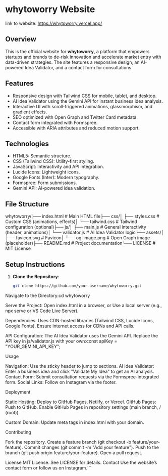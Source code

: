 # whytoworry Website

link to website: https://whytoworry.vercel.app/

## Overview
This is the official website for **whytoworry**, a platform that empowers startups and brands to de-risk innovation and accelerate market entry with data-driven strategies. The site features a responsive design, an AI-powered Idea Validator, and a contact form for consultations.

## Features
- Responsive design with Tailwind CSS for mobile, tablet, and desktop.
- AI Idea Validator using the Gemini API for instant business idea analysis.
- Interactive UI with scroll-triggered animations, glassmorphism, and gradient effects.
- SEO optimized with Open Graph and Twitter Card metadata.
- Contact form integrated with Formspree.
- Accessible with ARIA attributes and reduced motion support.

## Technologies
- HTML5: Semantic structure.
- CSS (Tailwind CSS): Utility-first styling.
- JavaScript: Interactivity and API integration.
- Lucide Icons: Lightweight icons.
- Google Fonts (Inter): Modern typography.
- Formspree: Form submissions.
- Gemini API: AI-powered idea validation.

## File Structure

whytoworry/├── index.html                # Main HTML file├── css/│   ├── styles.css           # Custom CSS (animations, effects)│   └── tailwind.css         # Tailwind configuration (optional)├── js/│   ├── main.js              # General interactivity (header, animations)│   └── validator.js         # AI Idea Validator logic├── assets/│   ├── favicon.svg          # Favicon│   └── og-image.png         # Open Graph image (placeholder)├── README.md                # Project documentation└── LICENSE                  # MIT License

## Setup Instructions
1. **Clone the Repository**:
   ```bash
   git clone https://github.com/your-username/whytoworry.git


Navigate to the Directory:cd whytoworry


Serve the Project:
Open index.html in a browser, or
Use a local server (e.g., npx serve or VS Code Live Server).


Dependencies:
Uses CDN-hosted libraries (Tailwind CSS, Lucide Icons, Google Fonts).
Ensure internet access for CDNs and API calls.


API Configuration:
The AI Idea Validator uses the Gemini API. Replace the API key in js/validator.js with your own:const apiKey = "YOUR_GEMINI_API_KEY";





Usage

Navigation: Use the sticky header to jump to sections.
AI Idea Validator: Enter a business idea and click "Validate My Idea" to get an AI analysis.
Contact Form: Submit consultation requests via the Formspree-integrated form.
Social Links: Follow on Instagram via the footer.

Deployment

Static Hosting: Deploy to GitHub Pages, Netlify, or Vercel.
GitHub Pages:
Push to GitHub.
Enable GitHub Pages in repository settings (main branch, / (root)).


Custom Domain: Update meta tags in index.html with your domain.

Contributing

Fork the repository.
Create a feature branch (git checkout -b feature/your-feature).
Commit changes (git commit -m "Add your feature").
Push to the branch (git push origin feature/your-feature).
Open a pull request.

License
MIT License. See LICENSE for details.
Contact
Use the website’s contact form or follow us on Instagram.```
